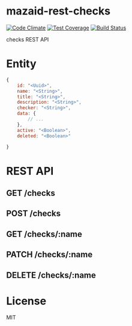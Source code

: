 # mazaid-rest-checks

[![Code Climate](https://codeclimate.com/github/mazaid/rest-checks/badges/gpa.svg)](https://codeclimate.com/github/mazaid/rest-checks)
[![Test Coverage](https://codeclimate.com/github/mazaid/rest-checks/badges/coverage.svg)](https://codeclimate.com/github/mazaid/rest-checks/coverage)
[![Build Status](https://travis-ci.org/mazaid/rest-checks.svg?branch=master)](https://travis-ci.org/mazaid/rest-checks)

checks REST API

# Entity

```js
{
	id: "<Uuid>",
	name: "<String>",
	title: "<String>",
	description: "<String>",
	checker: "<String>",
	data: {
		// ...
	},
	active: "<Boolean>",
	deleted: "<Boolean>"

}
```

# REST API

## GET   /checks

## POST  /checks

## GET   /checks/:name

## PATCH /checks/:name

## DELETE /checks/:name

# License

MIT
